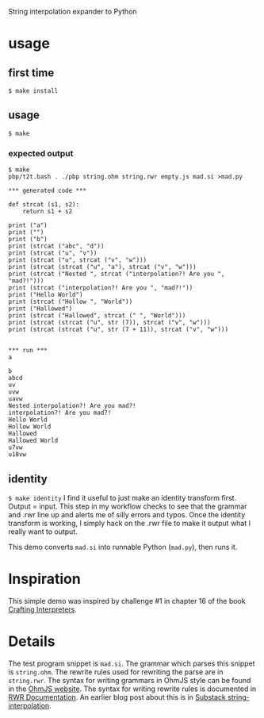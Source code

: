 String interpolation expander to Python
# usage
## first time
`$ make install`
## usage
`$ make`
### expected output
```
$ make
pbp/t2t.bash . ./pbp string.ohm string.rwr empty.js mad.si >mad.py

*** generated code ***

def strcat (s1, s2):
    return s1 + s2
    
print ("a")
print ("")
print ("b")
print (strcat ("abc", "d"))
print (strcat ("u", "v"))
print (strcat ("u", strcat ("v", "w")))
print (strcat (strcat ("u", "a"), strcat ("v", "w")))
print (strcat ("Nested ", strcat ("interpolation?! Are you ", "mad?!")))
print (strcat ("interpolation?! Are you ", "mad?!"))
print ("Hello World")
print (strcat ("Hollow ", "World"))
print ("Hallowed")
print (strcat ("Hallowed", strcat (" ", "World")))
print (strcat (strcat ("u", str (7)), strcat ("v", "w")))
print (strcat (strcat ("u", str (7 + 11)), strcat ("v", "w")))


*** run ***
a

b
abcd
uv
uvw
uavw
Nested interpolation?! Are you mad?!
interpolation?! Are you mad?!
Hello World
Hollow World
Hallowed
Hallowed World
u7vw
u18vw
```

## identity
`$ make identity`
I find it useful to just make an identity transform first. Output = input.
This step in my workflow checks to see that the grammar and .rwr line up and alerts me of silly errors and typos. 
Once the identity transform is working, I simply hack on the .rwr file to make it output what I really want to output.

This demo converts `mad.si` into runnable Python (`mad.py`), then runs it.
# Inspiration
This simple demo was inspired by challenge #1 in chapter 16 of the book [Crafting Interpreters](https://craftinginterpreters.com/scanning-on-demand.html#challenges).

# Details
The test program snippet is `mad.si`.
The grammar which parses this snippet is `string.ohm`.
The rewrite rules used for rewriting the parse are in `string.rwr`.
The syntax for writing grammars in OhmJS style can be found in the [OhmJS website](ohmjs.org).
The syntax for writing rewrite rules is documented in [RWR Documentation](https://github.com/guitarvydas/pbp-dev/blob/dev/t2t/doc/rwr/RWR%20Spec.pdf).
An earlier blog post about this is in [Substack string-interpolation](https://programmingsimplicity.substack.com/p/string-interpolation?r=1egdky&utm_campaign=post&utm_medium=web&triedRedirect=true).
